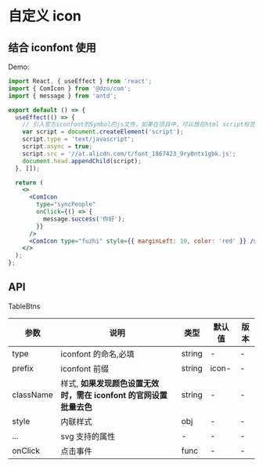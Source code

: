 # 自定义 icon

## 结合 iconfont 使用

Demo:

```jsx
import React, { useEffect } from 'react';
import { ComIcon } from '@dzo/com';
import { message } from 'antd';

export default () => {
  useEffect(() => {
    // 引入官方iconfont的Symbol的js文件，如果在项目中，可以放在html script标签引入一次即可
    var script = document.createElement('script');
    script.type = 'text/javascript';
    script.async = true;
    script.src = '//at.alicdn.com/t/font_1867423_9ry0ntx1gbk.js';
    document.head.appendChild(script);
  }, []);

  return (
    <>
      <ComIcon
        type="syncPeople"
        onClick={() => {
          message.success('你好');
        }}
      />
      <ComIcon type="fuzhi" style={{ marginLeft: 10, color: 'red' }} />
    </>
  );
};
```

## API

TableBtns

| 参数      | 说明                                                               | 类型   | 默认值 | 版本 |
| --------- | ------------------------------------------------------------------ | ------ | ------ | ---- |
| type      | iconfont 的命名,必填                                               | string | -      | -    |
| prefix    | iconfont 前缀                                                      | string | icon-  | -    |
| className | 样式, **如果发现颜色设置无效时，需在 iconfont 的官网设置批量去色** | string | -      | -    |
| style     | 内联样式                                                           | obj    | -      | -    |
| ...       | svg 支持的属性                                                     | -      | -      | -    |
| onClick   | 点击事件                                                           | func   | -      | -    |
